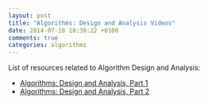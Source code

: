 ```yaml
---
layout: post
title: "Algorithms: Design and Analysis Videos"
date: 2014-07-18 18:30:22 +0100
comments: true
categories: algorithms
---
```


List of resources related to Algorithm Design and Analysis:

- [Algorithms: Design and Analysis, Part 1](https://class.coursera.org/algo-004/lecture/preview)
- [Algorithms: Design and Analysis, Part 2](https://class.coursera.org/algo2-2012-001/lecture/preview)